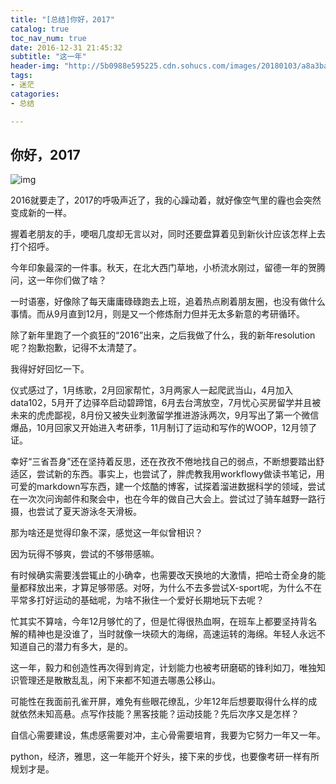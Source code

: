 ```yaml
---
title: "[总结]你好，2017"
catalog: true
toc_nav_num: true
date: 2016-12-31 21:45:32
subtitle: "这一年"
header-img: "http://5b0988e595225.cdn.sohucs.com/images/20180103/a8a3ba646edb4cd990a00cffce61c6db.jpeg"
tags:
- 迷茫
catagories:
- 总结

---
```


## 你好，2017

![img](http://images.china.cn/attachement/jpg/site1000/20161102/7427ea2a0ea319836b5836.jpg)

2016就要走了，2017的呼吸声近了，我的心躁动着，就好像空气里的霾也会突然变成新的一样。

握着老朋友的手，哽咽几度却无言以对，同时还要盘算着见到新伙计应该怎样上去打个招呼。

今年印象最深的一件事。秋天，在北大西门草地，小桥流水刚过，留德一年的贺腾问，这一年你们做了啥？

一时语塞，好像除了每天庸庸碌碌跑去上班，追着热点刷着朋友圈，也没有做什么事情。而从9月直到12月，则是又一个修炼耐力但并无太多新意的考研循环。

除了新年里跑了一个疯狂的“2016”出来，之后我做了什么，我的新年resolution呢？抱歉抱歉，记得不太清楚了。

我得好好回忆一下。

仪式感过了，1月练歌，2月回家帮忙，3月两家人一起爬武当山，4月加入data102，5月开了边驿卒启动碧蹄馆，6月去台湾放空，7月忧心买房留学并且被未来的虎虎鄙视，8月份又被失业刺激留学推进游泳两次，9月写出了第一个微信爆品，10月回家又开始进入考研季，11月制订了运动和写作的WOOP，12月领了证。

幸好“三省吾身”还在坚持着反思，还在孜孜不倦地找自己的弱点，不断想要踏出舒适区，尝试新的东西。事实上，也尝试了，胖虎教我用workflowy做读书笔记，用可爱的markdown写东西，建一个炫酷的博客，试探着溜进数据科学的领域，尝试在一次次问询邮件和聚会中，也在今年的做自己大会上。尝试过了骑车越野一路行摄，也尝试了夏天游泳冬天滑板。

那为啥还是觉得印象不深，感觉这一年似曾相识？

因为玩得不够爽，尝试的不够带感嘛。

有时候确实需要浅尝辄止的小确幸，也需要改天换地的大激情，把哈士奇全身的能量都释放出来，才算足够带感。对呀，为什么不去多尝试X-sport呢，为什么不在平常多打好运动的基础呢，为啥不揪住一个爱好长期地玩下去呢？

忙其实不算啥，今年12月够忙的了，但是忙得很热血啊，在班车上都要坚持背名解的精神也是没谁了，当时就像一块硕大的海绵，高速运转的海绵。年轻人永远不知道自己的潜力有多大，是的。

这一年，毅力和创造性再次得到肯定，计划能力也被考研磨砺的锋利如刀，唯独知识管理还是散散乱乱，闲下来都不知道去哪愚公移山。

可能性在我面前孔雀开屏，难免有些眼花缭乱，少年12年后想要取得什么样的成就依然未知高悬。点写作技能？黑客技能？运动技能？先后次序又是怎样？

自信心需要建设，焦虑感需要对冲，主心骨需要培育，我要为它努力一年又一年。

python，经济，雅思，这一年能开个好头，接下来的步伐，也要像考研一样有所规划才是。



